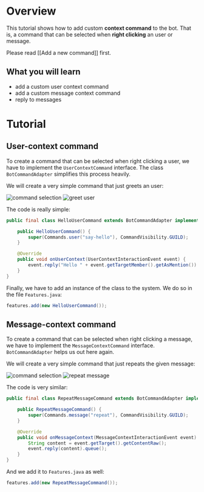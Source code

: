 # Overview

This tutorial shows how to add custom **context command** to the bot. That is, a command that can be selected when **right clicking** an user or message.

Please read [[Add a new command]] first.

## What you will learn
* add a custom user context command
* add a custom message context command
* reply to messages

# Tutorial

## User-context command

To create a command that can be selected when right clicking a user, we have to implement the `UserContextCommand` interface. The class `BotCommandAdapter` simplifies this process heavily.

We will create a very simple command that just greets an user:

![command selection](https://i.imgur.com/IzFvYva.png)
![greet user](https://i.imgur.com/Wo2QzVC.png)

The code is really simple:
```java
public final class HelloUserCommand extends BotCommandAdapter implements UserContextCommand {

    public HelloUserCommand() {
        super(Commands.user("say-hello"), CommandVisibility.GUILD);
    }

    @Override
    public void onUserContext(UserContextInteractionEvent event) {
        event.reply("Hello " + event.getTargetMember().getAsMention()).queue();
    }
}
```
Finally, we have to add an instance of the class to the system. We do so in the file `Features.java`:

```java
features.add(new HelloUserCommand());
```

## Message-context command

To create a command that can be selected when right clicking a message, we have to implement the `MessageContextCommand` interface. `BotCommandAdapter` helps us out here again.

We will create a very simple command that just repeats the given message:

![command selection](https://i.imgur.com/Lm5gbqZ.png)
![repeat message](https://i.imgur.com/o4NNcP0.png)

The code is very similar:
```java
public final class RepeatMessageCommand extends BotCommandAdapter implements MessageContextCommand {

    public RepeatMessageCommand() {
        super(Commands.message("repeat"), CommandVisibility.GUILD);
    }

    @Override
    public void onMessageContext(MessageContextInteractionEvent event) {
        String content = event.getTarget().getContentRaw();
        event.reply(content).queue();
    }
}
```
And we add it to `Features.java` as well:

```java
features.add(new RepeatMessageCommand());
```